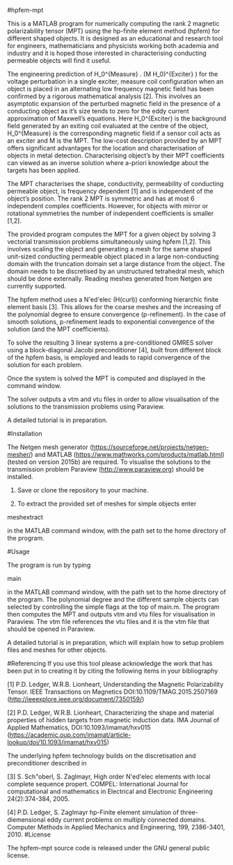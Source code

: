 #hpfem-mpt

This is a MATLAB program for numerically computing the rank 2 magnetic polarizability tensor (MPT) using the hp-finite element method (hpfem) for different shaped objects. It is designed as an educational and research tool for engineers, mathematicians and physicists working both academia and industry and it is hoped those interested in characterising conducting permeable objects will find it useful.

The engineering prediction of H_0^{Measure} . (M H_0)^{Exciter} ) for the voltage perturbation in a single exciter, measure coil configuration when an object is placed in an alternating low frequency magnetic field has been confirmed by a rigorous mathematical analysis [2].  This involves an asymptotic expansion of the perturbed magnetic field in the presence of a conducting object as it’s size tends to zero for the eddy current approximation of Maxwell’s equations. Here H_0^{Exciter} is the background field generated by an exiting coil evaluated at the centre of the object, H_0^{Measure} is the corresponding magnetic field if a sensor coil acts as an exciter and M is the MPT. The low-cost description provided by an MPT offers significant advantages for the location and characterisation of objects in metal detection. Characterising object’s by their MPT coefficients can viewed as an inverse solution where a-priori knowledge about the targets has been applied.

The MPT characterises the shape, conductivity, permeability of conducting permeable object, is frequency dependent [1] and is independent of the object’s position. The rank 2 MPT is symmetric and has at most 6 independent complex coefficients. However, for objects with mirror or rotational symmetries the number of independent coefficients is smaller [1,2]. 

The provided program computes the MPT for a given object by solving 3 vectorial transmission problems simultaneously using hpfem [1,2]. This involves scaling the object and generating a mesh for the same shaped unit-sized conducting permeable object placed in a large non-conducting domain with the truncation domain set a large distance from the object. The domain needs to be discretised by an unstructured tetrahedral mesh, which should be done externally. Reading meshes generated from Netgen are currently supported.

The hpfem method uses a N\'ed\'elec (H(curl)) conforming hierarchic finite element basis [3]. This allows for the coarse meshes and the increasing of the polynomial degree to ensure convergence (p-refinement). In the case of smooth solutions, p-refinement leads to exponential convergence of the solution (and the MPT coefficients).

To solve the resulting 3 linear systems a pre-conditioned GMRES solver using a block-diagonal Jacobi preconditioner [4], built from different block of the hpfem basis, is employed and leads to rapid convergence of the solution for each problem.

Once the system is solved the MPT is computed and displayed in the command window.

The solver outputs a vtm and vtu files in order to allow visualisation of the solutions to the transmission problems using Paraview.

A detailed tutorial is in preparation.
 
#Installation

The Netgen mesh generator (https://sourceforge.net/projects/netgen-mesher/) and MATLAB (https://www.mathworks.com/products/matlab.html) (tested on version 2015b) are required. To visualise the solutions to the transmission problem Paraview (http://www.paraview.org) should be installed.

1. Save or clone the repository to your machine.

2. To extract the provided set of meshes for simple objects enter

meshextract

in the MATLAB command window, with the path set to the home directory of the program.

#Usage

The program is run by typing

main

in the MATLAB command window, with the path set to the home directory of the program. The polynomial degree and the different sample objects can selected by controlling the simple flags at the top of main.m. The program then computes the MPT and outputs vtm and vtu files for visualisation in Paraview. The vtm file references the vtu files and it is the vtm file that should be opened in Paraview.

A detailed tutorial is in preparation, which will explain how to setup problem files and meshes for other objects.

#Referencing
If you use this tool please acknowledge the work that has been put in to creating it by citing the following items in your bibliography

[1] P.D. Ledger, W.R.B. Lionheart, Understanding the Magnetic Polarizability Tensor. IEEE Transactions on Magnetics DOI:10.1109/TMAG.2015.2507169 (http://ieeexplore.ieee.org/document/7350159/)

[2] P.D. Ledger, W.R.B. Lionheart, Characterizing the shape and material properties of hidden targets from magnetic induction data. IMA Journal of Applied Mathematics, DOI:10.1093/imamat/hxv015 (https://academic.oup.com/imamat/article-lookup/doi/10.1093/imamat/hxv015)

The underlying hpfem technology builds on the discretisation and preconditioner described in

[3] S. Sch\"oberl, S. Zaglmayr, High order N\'ed\'elec elements with local complete sequence propert. COMPEL: International Journal for computational and mathematics in Electrical and Electronic Engineering 24(2):374-384, 2005.

[4] P.D. Ledger, S. Zaglmayr hp-Finite element simulation of three-diemensional eddy current problems on multiply connected domains. Computer Methods in Applied Mechanics and Engineering, 199, 2386-3401, 2010.
#License 

The hpfem-mpt source code is released under the GNU general public license.


